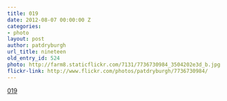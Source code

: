 ```yaml
---
title: 019
date: 2012-08-07 00:00:00 Z
categories:
- photo
layout: post
author: patdryburgh
url_title: nineteen
old_entry_id: 524
photo: http://farm8.staticflickr.com/7131/7736730984_3504202e3d_b.jpg
flickr-link: http://www.flickr.com/photos/patdryburgh/7736730984/
---
```


[019](http://www.flickr.com/photos/patdryburgh/7736730984/)